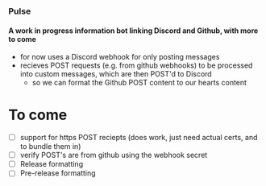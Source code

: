 ### Pulse 
#### A work in progress information bot linking Discord and Github, with more to come

- for now uses a Discord webhook for only posting messages
- recieves POST requests (e.g. from github webhooks) to be processed into custom messages, which are then POST'd to Discord
    - so we can format the Github POST content to our hearts content
 
# To come

- [ ] support for https POST reciepts (does work, just need actual certs, and to bundle them in)
- [ ] verify POST's are from github using the webhook secret
- [ ] Release formatting
- [ ] Pre-release formatting
